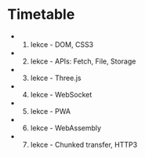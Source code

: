 # Timetable

-   1. lekce - DOM, CSS3

-   2. lekce - APIs: Fetch, File, Storage

-   3. lekce - Three.js

-   4. lekce - WebSocket

-   5. lekce - PWA

-   6. lekce - WebAssembly

-   7. lekce - Chunked transfer, HTTP3
